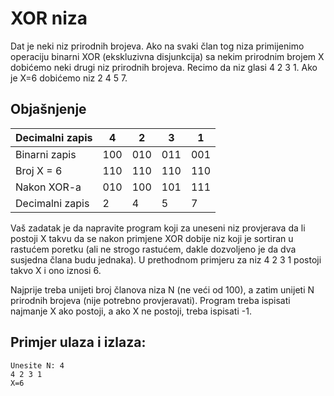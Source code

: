 ﻿# XOR niza
Dat je neki niz prirodnih brojeva. Ako na svaki član tog niza primijenimo operaciju binarni XOR (ekskluzivna disjunkcija) sa nekim prirodnim brojem X dobićemo neki drugi niz prirodnih brojeva.
Recimo da niz glasi 4 2 3 1. Ako je X=6 dobićemo niz 2 4 5 7. 

## Objašnjenje

|Decimalni zapis|4|2|3|1|
|--|--|--|--|--|
|Binarni zapis|100|010|011|001|
|Broj X = 6|110|110|110|110|
|Nakon XOR-a|010|100|101|111|
|Decimalni zapis|2|4|5|7|

Vaš zadatak je da napravite program koji za uneseni niz provjerava da li postoji X takvu da se nakon primjene XOR dobije niz koji je sortiran u rastućem poretku (ali ne strogo rastućem, dakle dozvoljeno je da dva susjedna člana budu jednaka). U prethodnom primjeru za niz 4 2 3 1 postoji takvo X i ono iznosi 6.

Najprije treba unijeti broj članova niza N (ne veći od 100), a zatim unijeti N prirodnih brojeva (nije potrebno provjeravati). Program treba ispisati najmanje X ako postoji, a ako X ne postoji, treba ispisati -1.

## Primjer ulaza i izlaza:
    Unesite N: 4
    4 2 3 1
    X=6

